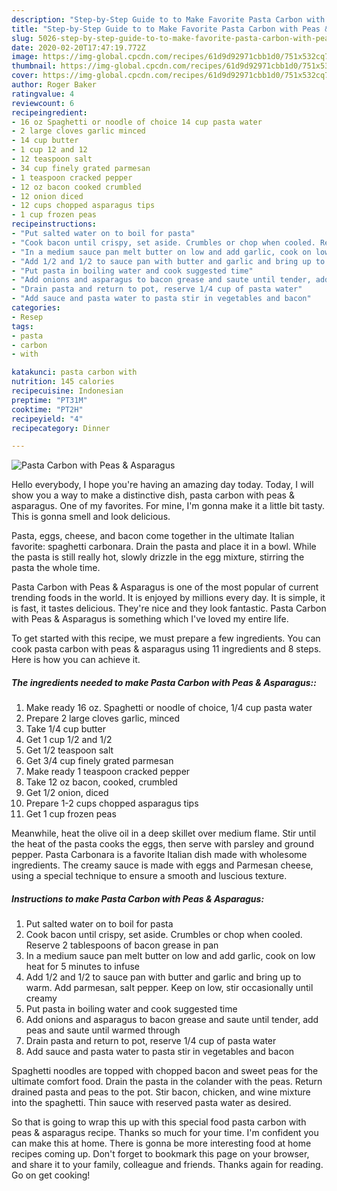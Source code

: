 ```yaml
---
description: "Step-by-Step Guide to to Make Favorite Pasta Carbon with Peas &amp;amp; Asparagus"
title: "Step-by-Step Guide to to Make Favorite Pasta Carbon with Peas &amp;amp; Asparagus"
slug: 5026-step-by-step-guide-to-to-make-favorite-pasta-carbon-with-peas-and-amp-asparagus
date: 2020-02-20T17:47:19.772Z
image: https://img-global.cpcdn.com/recipes/61d9d92971cbb1d0/751x532cq70/pasta-carbon-with-peas-asparagus-recipe-main-photo.jpg
thumbnail: https://img-global.cpcdn.com/recipes/61d9d92971cbb1d0/751x532cq70/pasta-carbon-with-peas-asparagus-recipe-main-photo.jpg
cover: https://img-global.cpcdn.com/recipes/61d9d92971cbb1d0/751x532cq70/pasta-carbon-with-peas-asparagus-recipe-main-photo.jpg
author: Roger Baker
ratingvalue: 4
reviewcount: 6
recipeingredient:
- 16 oz Spaghetti or noodle of choice 14 cup pasta water
- 2 large cloves garlic minced
- 14 cup butter
- 1 cup 12 and 12
- 12 teaspoon salt
- 34 cup finely grated parmesan
- 1 teaspoon cracked pepper
- 12 oz bacon cooked crumbled
- 12 onion diced
- 12 cups chopped asparagus tips
- 1 cup frozen peas
recipeinstructions:
- "Put salted water on to boil for pasta"
- "Cook bacon until crispy, set aside. Crumbles or chop when cooled. Reserve 2 tablespoons of bacon grease in pan"
- "In a medium sauce pan melt butter on low and add garlic, cook on low heat for 5 minutes to infuse"
- "Add 1/2 and 1/2 to sauce pan with butter and garlic and bring up to warm. Add parmesan, salt pepper. Keep on low, stir occasionally until creamy"
- "Put pasta in boiling water and cook suggested time"
- "Add onions and asparagus to bacon grease and saute until tender, add peas and saute until warmed through"
- "Drain pasta and return to pot, reserve 1/4 cup of pasta water"
- "Add sauce and pasta water to pasta stir in vegetables and bacon"
categories:
- Resep
tags:
- pasta
- carbon
- with

katakunci: pasta carbon with
nutrition: 145 calories
recipecuisine: Indonesian
preptime: "PT31M"
cooktime: "PT2H"
recipeyield: "4"
recipecategory: Dinner

---
```



![Pasta Carbon with Peas &amp; Asparagus](https://img-global.cpcdn.com/recipes/61d9d92971cbb1d0/751x532cq70/pasta-carbon-with-peas-asparagus-recipe-main-photo.jpg)

Hello everybody, I hope you're having an amazing day today. Today, I will show you a way to make a distinctive dish, pasta carbon with peas &amp; asparagus. One of my favorites. For mine, I'm gonna make it a little bit tasty. This is gonna smell and look delicious.

Pasta, eggs, cheese, and bacon come together in the ultimate Italian favorite: spaghetti carbonara. Drain the pasta and place it in a bowl. While the pasta is still really hot, slowly drizzle in the egg mixture, stirring the pasta the whole time.

Pasta Carbon with Peas &amp; Asparagus is one of the most popular of current trending foods in the world. It is enjoyed by millions every day. It is simple, it is fast, it tastes delicious. They're nice and they look fantastic. Pasta Carbon with Peas &amp; Asparagus is something which I've loved my entire life.


To get started with this recipe, we must prepare a few ingredients. You can cook pasta carbon with peas &amp; asparagus using 11 ingredients and 8 steps. Here is how you can achieve it.

##### The ingredients needed to make Pasta Carbon with Peas &amp; Asparagus::

1. Make ready 16 oz. Spaghetti or noodle of choice, 1/4 cup pasta water
1. Prepare 2 large cloves garlic, minced
1. Take 1/4 cup butter
1. Get 1 cup 1/2 and 1/2
1. Get 1/2 teaspoon salt
1. Get 3/4 cup finely grated parmesan
1. Make ready 1 teaspoon cracked pepper
1. Take 12 oz bacon, cooked, crumbled
1. Get 1/2 onion, diced
1. Prepare 1-2 cups chopped asparagus tips
1. Get 1 cup frozen peas


Meanwhile, heat the olive oil in a deep skillet over medium flame. Stir until the heat of the pasta cooks the eggs, then serve with parsley and ground pepper. Pasta Carbonara is a favorite Italian dish made with wholesome ingredients. The creamy sauce is made with eggs and Parmesan cheese, using a special technique to ensure a smooth and luscious texture. 

##### Instructions to make Pasta Carbon with Peas &amp; Asparagus:

1. Put salted water on to boil for pasta
1. Cook bacon until crispy, set aside. Crumbles or chop when cooled. Reserve 2 tablespoons of bacon grease in pan
1. In a medium sauce pan melt butter on low and add garlic, cook on low heat for 5 minutes to infuse
1. Add 1/2 and 1/2 to sauce pan with butter and garlic and bring up to warm. Add parmesan, salt pepper. Keep on low, stir occasionally until creamy
1. Put pasta in boiling water and cook suggested time
1. Add onions and asparagus to bacon grease and saute until tender, add peas and saute until warmed through
1. Drain pasta and return to pot, reserve 1/4 cup of pasta water
1. Add sauce and pasta water to pasta stir in vegetables and bacon


Spaghetti noodles are topped with chopped bacon and sweet peas for the ultimate comfort food. Drain the pasta in the colander with the peas. Return drained pasta and peas to the pot. Stir bacon, chicken, and wine mixture into the spaghetti. Thin sauce with reserved pasta water as desired. 

So that is going to wrap this up with this special food pasta carbon with peas &amp; asparagus recipe. Thanks so much for your time. I'm confident you can make this at home. There is gonna be more interesting food at home recipes coming up. Don't forget to bookmark this page on your browser, and share it to your family, colleague and friends. Thanks again for reading. Go on get cooking!
